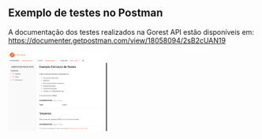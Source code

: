 ## Exemplo de testes no Postman

A documentação dos testes realizados na Gorest API estão disponíveis em:  
https://documenter.getpostman.com/view/18058094/2sB2cUAN19  


<img src="img projeto Gorest API.png" alt="Texto Alternativo" width="200" align="center">


